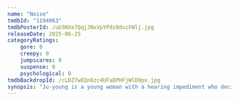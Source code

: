 ```yaml
---
name: "Noise"
tmdbId: "1194963"
tmdbPosterId: /uU3NXe7QqjJNxVpYPdz8dscFWlj.jpg
releaseDate: 2025-06-25
categoryRatings:
    gore: 0
    creepy: 0
    jumpscares: 0
    suspense: 0
    psychological: 0
tmdbBackdropId: /cLDZ7wEQn6zc4UFaDPHFjWlD9px.jpg
synopsis: "Ju-young is a young woman with a hearing impediment who decides to investigate her sister's inexplicable disappearance, last seen in her apartment. Feeling more and more cornered, Ju-young begins to hear strange sounds and sense an evil presence in the apartment."
---
```

